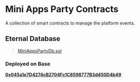 # Mini Apps Party Contracts

A collection of smart contracts to manage the platform events.


## Eternal Database
> [MiniAppsPartyDb.sol](/MiniAppsPartyDb.sol)

### Deployed on Base  
[__0x045a1e7D4274cB2704Fc1C8598777B3d450D4b49__](https://basescan.org/address/0x045a1e7d4274cb2704fc1c8598777b3d450d4b49#code)
